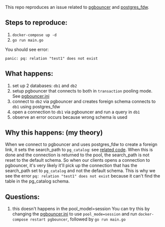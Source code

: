 This repo reproduces an issue related to [pgbouncer](https://github.com/pgbouncer/pgbouncer) and [postgres_fdw](https://github.com/postgres/postgres/tree/master/contrib/postgres_fdw).

## Steps to reproduce:

1. `docker-compose up -d`
2. `go run main.go`

You should see error:
```
panic: pq: relation "test1" does not exist
```

## What happens:

1. set up 2 databases: `db1` and `db2`
2. setup pgbouncer that connects to both in `transaction` pooling mode. See [pgbouncer.ini](pgbouncer.ini)
3. connect to `db2` via pgbouncer and creates foreign schema connects to `db1` using postgres_fdw
4. open a connection to `db1` via pgbouncer and run a query in `db1`
5. observe an error occurs because wrong schema is used

## Why this happens: (my theory)

When we connect to pgbouncer and uses postgres_fdw to create a foreign link, it sets the search_path to `pg_catalog`: see [related code](https://github.com/postgres/postgres/blob/master/contrib/postgres_fdw/postgres_fdw.c#L3935-L3938). When this is done and the connection is returned to the pool, the search_path is not reset to the default schema. So when our clients opens a connection to pgbouncer, it's very likely it'll pick up the connection that has the search_path set to `pg_catalog` and not the default schema. This is why we see the error `pq: relation "test1" does not exist` because it can't find the table in the pg_catalog schema.

## Questions:

1. this doesn't happens in the pool_model=session
  You can try this by changing the [pgbouncer.ini](pgbouncer.ini) to use `pool_mode=session` and run `docker-compose restart pgbouncer`, followed by `go run main.go`

